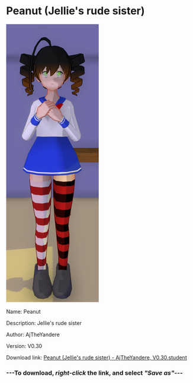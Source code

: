 # Peanut (Jellie's rude sister)

<img src = "https://raw.githubusercontent.com/Arbiter1223/Daigaku-Gurashi-Custom-Students/master/Students/Files/Peanut%20(Jellie's%20rude%20sister).png">

Name: Peanut

Description: Jellie's rude sister

Author: AjTheYandere

Version: V0.30

Download link: <a href="https://raw.githubusercontent.com/Arbiter1223/Daigaku-Gurashi-Custom-Students/master/Students/Files/Peanut%20(Jellie's%20rude%20sister)%20-%20AjTheYandere%2C%20V0.30.student">Peanut (Jellie's rude sister) - AjTheYandere, V0.30.student</a>

### ---**To download, _right-click_ the link, and select _"Save as"_**---
